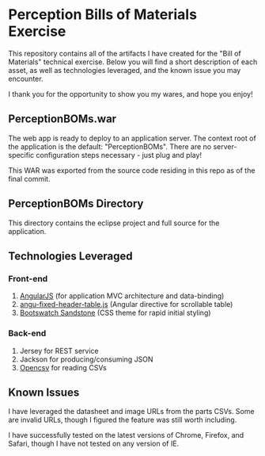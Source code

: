 # Perception Bills of Materials Exercise
This repository contains all of the artifacts I have created for the "Bill of Materials" technical exercise. Below you will find a short description of each asset, as well as technologies leveraged, and the known issue you may encounter.

I thank you for the opportunity to show you my wares, and hope you enjoy!

## PerceptionBOMs.war 
The web app is ready to deploy to an application server. The context root of the application is the default: "PerceptionBOMs". There are no server-specific configuration steps necessary - just plug and play! 

This WAR was exported from the source code residing in this repo as of the final commit.

## PerceptionBOMs Directory
This directory contains the eclipse project and full source for the application.

## Technologies Leveraged

### Front-end
1. [AngularJS](https://angularjs.org/) (for application MVC architecture and data-binding)
2. [angu-fixed-header-table.js](https://github.com/cornflourblue/angu-fixed-header-table) (Angular directive for scrollable table)
3. [Bootswatch Sandstone](https://bootswatch.com/sandstone/) (CSS theme for rapid initial styling)

### Back-end
1. Jersey for REST service
2. Jackson for producing/consuming JSON
3. [Opencsv](http://opencsv.sourceforge.net/) for reading CSVs

## Known Issues
I have leveraged the datasheet and image URLs from the parts CSVs. Some are invalid URLs, though I figured the feature was still worth including.

I have successfully tested on the latest versions of Chrome, Firefox, and Safari, though I have not tested on any version of IE.
